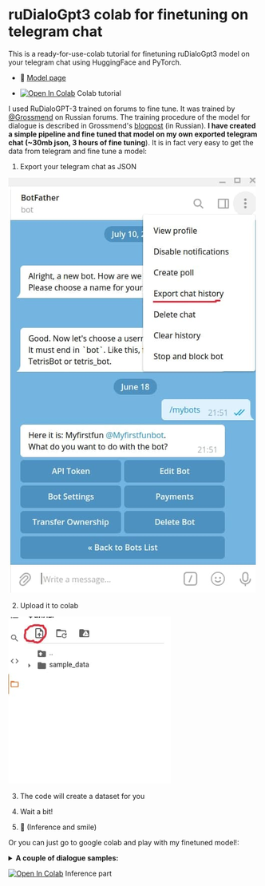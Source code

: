 # ruDialoGpt3 colab for finetuning on telegram chat
This is a ready-for-use-colab tutorial for finetuning ruDialoGpt3 model on your telegram chat using HuggingFace and PyTorch.

- 🤗 [Model page](https://huggingface.co/Kirili4ik/ruDialoGpt3-medium-finetuned-telegram) 

- [![Open In Colab](https://colab.research.google.com/assets/colab-badge.svg)](https://colab.research.google.com/drive/1fnAVURjyZRK9VQg1Co_-SKUQnRES8l9R?usp=sharing) Colab tutorial 


I used RuDialoGPT-3 trained on forums to fine tune. It was trained by [@Grossmend](https://github.com/Grossmend) on Russian forums. The training procedure of the model for dialogue is described in Grossmend's [blogpost](https://habr.com/ru/company/icl_services/blog/548244/) (in Russian). **I have created a simple pipeline and fine tuned that model on my own exported telegram chat (~30mb json, 3 hours of fine tuning**). It is in fact very easy to get the data from telegram and fine tune a model:

1) Export your telegram chat as JSON

![](https://raw.githubusercontent.com/Kirili4ik/ruDialoGpt3-finetune-colab/main/how-to-export-chat.jpg)

2) Upload it to colab

![](https://raw.githubusercontent.com/Kirili4ik/ruDialoGpt3-finetune-colab/main/how-to-upload-json.jpg)

3) The code will create a dataset for you

4) Wait a bit! 
 
5) :tada: (Inference and smile)

Or you can just go to google colab and play with my finetuned model!:

<details>
  <summary><b>A couple of dialogue samples:</b>
  </summary>
  <img src="https://raw.githubusercontent.com/Kirili4ik/ruDialoGpt3-finetune-colab/main/sample1.jpg">
  <img src="https://raw.githubusercontent.com/Kirili4ik/ruDialoGpt3-finetune-colab/main/sample2.jpg">
</details>


[![Open In Colab](https://colab.research.google.com/assets/colab-badge.svg)](https://colab.research.google.com/drive/1fnAVURjyZRK9VQg1Co_-SKUQnRES8l9R?usp=sharing#scrollTo=psXZnJk0Eo3J) Inference part
